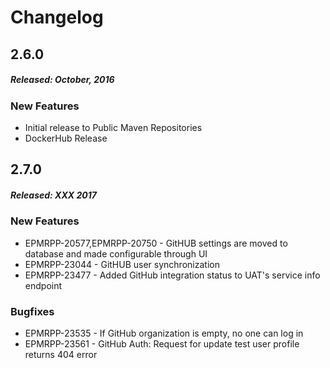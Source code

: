 # Changelog

## 2.6.0
##### Released: October, 2016

### New Features

* Initial release to Public Maven Repositories
* DockerHub Release 


## 2.7.0
##### Released: XXX 2017

### New Features

* EPMRPP-20577,EPMRPP-20750 - GitHUB settings are moved to database and made configurable through UI
* EPMRPP-23044 - GitHUB user synchronization
* EPMRPP-23477 - Added GitHub integration status to UAT's service info endpoint

### Bugfixes

* EPMRPP-23535 - If GitHub organization is empty, no one can log in 
* EPMRPP-23561 - GitHub Auth: Request for update test user profile returns 404 error

